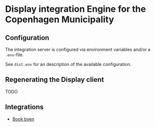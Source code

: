 # Display integration Engine for the Copenhagen Municipality

## Configuration

The integration server is configured via environment variables and/or a `.env`-file.

See `dist.env` for an description of the available configuration.

## Regenerating the Display client

TODO

## Integrations

* [Book byen](docs/book-byen.md)
